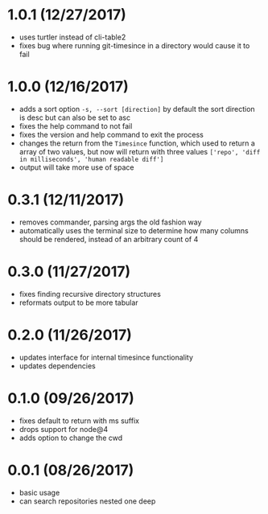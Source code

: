 # 1.0.1 (12/27/2017)

- uses turtler instead of cli-table2
- fixes bug where running git-timesince in a directory would cause it to fail

# 1.0.0 (12/16/2017)

- adds a sort option `-s, --sort [direction]` by default the sort direction is desc but can also be set to asc
- fixes the help command to not fail
- fixes the version and help command to exit the process
- changes the return from the `Timesince` function, which used to return a array of two values, but now will return with three values `['repo', 'diff in milliseconds', 'human readable diff']`
- output will take more use of space

# 0.3.1 (12/11/2017)

- removes commander, parsing args the old fashion way
- automatically uses the terminal size to determine how many columns should be rendered, instead of an arbitrary count of 4

# 0.3.0 (11/27/2017)

- fixes finding recursive directory structures
- reformats output to be more tabular

# 0.2.0 (11/26/2017)

- updates interface for internal timesince functionality
- updates dependencies

# 0.1.0 (09/26/2017)

- fixes default to return with ms suffix
- drops support for node@4
- adds option to change the cwd

# 0.0.1 (08/26/2017)

- basic usage
- can search repositories nested one deep
